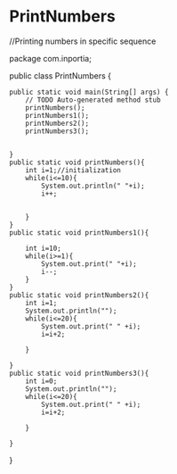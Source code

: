 # PrintNumbers
//Printing numbers in specific sequence

package com.inportia;

public class PrintNumbers {
	
	public static void main(String[] args) {
		// TODO Auto-generated method stub
		printNumbers();
		printNumbers1();
		printNumbers2();
		printNumbers3();
	
		
	}
	public static void printNumbers(){
		int i=1;//initialization
		while(i<=10){
			System.out.println(" "+i);
			i++;
			
			
		}
	}
	public static void printNumbers1(){
		
		int i=10;
		while(i>=1){
			System.out.print(" "+i);
			i--;
		}
	}
	public static void printNumbers2(){
		int i=1;
		System.out.println("");
		while(i<=20){
			System.out.print(" " +i);
			i=i+2;
			
		}
			
	}
    public static void printNumbers3(){
    	int i=0;
		System.out.println("");
		while(i<=20){
			System.out.print(" " +i);
			i=i+2;
			
		}
			
	}

}
	

